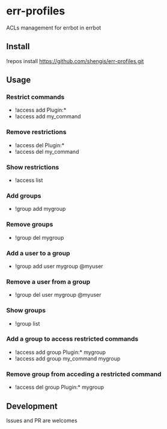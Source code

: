 # err-profiles
ACLs management for errbot in errbot

## Install
!repos install https://github.com/shengis/err-profiles.git

## Usage

### Restrict commands
* !access add Plugin:*
* !access add my_command

### Remove restrictions
* !access del Plugin:*
* !access del my_command

### Show restrictions
* !access list

### Add groups
* !group add mygroup

### Remove groups
* !group del mygroup

### Add a user to a group
* !group add user mygroup @myuser

### Remove a user from a group
* !group del user mygroup @myuser

### Show groups
* !group list

### Add a group to access restricted commands
* !access add group Plugin:* mygroup
* !access add group my_command mygroup

### Remove group from acceding a restricted command
* !access del group Plugin:* mygroup

## Development
Issues and PR are welcomes
